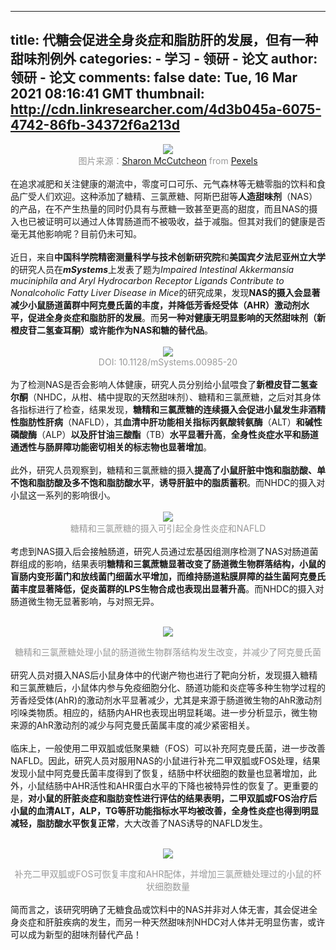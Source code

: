
---
title: 代糖会促进全身炎症和脂肪肝的发展，但有一种甜味剂例外
categories: 
    - 学习
    - 领研 - 论文
author: 领研 - 论文
comments: false
date: Tue, 16 Mar 2021 08:16:41 GMT
thumbnail: http://cdn.linkresearcher.com/4d3b045a-6075-4742-86fb-34372f6a213d
---

<div>   
<section style="text-align:center;"><img src="http://cdn.linkresearcher.com/4d3b045a-6075-4742-86fb-34372f6a213d" referrerpolicy="no-referrer"><br></section><section style="text-align:center;"><font style="font-size:14px; color:rgb(153, 153, 153);">图片来源：<a href="https://www.pexels.com/@mccutcheon?utm_content=attributionCopyText&utm_medium=referral&utm_source=pexels">Sharon McCutcheon</a> from <a href="https://www.pexels.com/photo/pink-doughnut-with-colorful-sprinkles-3784440/?utm_content=attributionCopyText&utm_medium=referral&utm_source=pexels">Pexels</a><br></font></section><section style="text-align:center;"><br></section><section>在追求减肥和关注健康的潮流中，零度可口可乐、元气森林等无糖零脂的饮料和食品广受人们欢迎。这种添加了糖精、三氯蔗糖、阿斯巴甜等<strong>人造甜味剂</strong>（NAS）的产品，在不产生热量的同时仍具有与蔗糖一致甚至更高的甜度，而且NAS的摄入也已被证明可以通过人体胃肠道而不被吸收，益于减脂。但其对我们的健康是否毫无其他影响呢？目前仍未可知。<br></section><section><br></section><section>近日，来自<strong>中国科学院精密测量科学与技术创新研究院</strong>和<strong>美国宾夕法尼亚州立大学</strong>的研究人员在<em><strong>mSystems</strong></em>上发表了题为<em>Impaired Intestinal Akkermansia muciniphila and Aryl Hydrocarbon Receptor Ligands Contribute to Nonalcoholic Fatty Liver Disease in Mice</em>的研究成果，发现<strong>NAS的摄入会显著减少小鼠肠道菌群中阿克曼氏菌的丰度，并降低芳香烃受体（AHR）激动剂水平，促进全身炎症和脂肪肝的发展</strong>。而<strong>另一种对健康无明显影响的天然甜味剂（新橙皮苷二氢查耳酮）或许能作为NAS和糖的替代品</strong>。</section><section><br></section><section style="text-align:center;"><img src="https://cdn.linkresearcher.com/b471ktlh-c8bl-s09c-ircj-t4kez0aj" referrerpolicy="no-referrer"></section><section style="text-align:center;"><font style="font-size:14px; color:rgb(153, 153, 153);">DOI: 10.1128/mSystems.00985-20</font></section><section style="text-align:center;"><br></section><section>为了检测NAS是否会影响人体健康，研究人员分别给小鼠喂食了<strong>新橙皮苷二氢查尔酮</strong>（NHDC，从柑、橘中提取的天然甜味剂）、糖精和三氯蔗糖，之后对其身体各指标进行了检查，结果发现，<strong>糖精和三氯蔗糖的连续摄入会促进小鼠发生非酒精性脂肪性肝病</strong>（NAFLD），其<strong>血清中肝功能相关指标丙氨酸转氨酶</strong>（ALT）<strong>和碱性磷酸酶</strong>（ALP）<strong>以及肝甘油三酸酯</strong>（TB）<strong>水平显著升高</strong>，<strong>全身性炎症水平和肠道通透性与肠屏障功能密切相关的标志物也显著增加</strong>。</section><section><br></section><section>此外，研究人员观察到，糖精和三氯蔗糖的摄入<strong>提高了小鼠肝脏中饱和脂肪酸、单不饱和脂肪酸及多不饱和脂肪酸水平</strong>，<strong>诱导肝脏中的脂质蓄积</strong>。而NHDC的摄入对小鼠这一系列的影响很小。</section><section><br></section><section style="text-align:center;"><img src="https://cdn.linkresearcher.com/jbv7np5f-edta-37ly-jrt8-n5myk2ha" referrerpolicy="no-referrer"></section><section style="text-align:center;"><font style="font-size:14px; color:rgb(153, 153, 153);">糖精和三氯蔗糖的摄入可引起全身性炎症和NAFLD</font></section><section style="text-align:center;"><br></section><section>考虑到NAS摄入后会接触肠道，研究人员通过宏基因组测序检测了NAS对肠道菌群组成的影响，结果表明<strong>糖精和三氯蔗糖显著改变了肠道微生物群落结构，小鼠的盲肠内变形菌门和放线菌门细菌水平增加，而维持肠道粘膜屏障的益生菌阿克曼氏菌丰度显著降低，促炎菌群的LPS生物合成也表现出显著升高</strong>。而NHDC的摄入对肠道微生物无显著影响，与对照无异。<br></section><section><br></section><p style="text-align:center;"><img src="https://cdn.linkresearcher.com/mqpjzhlr-1ohq-zwku-9uh4-m5c0qknd" referrerpolicy="no-referrer"></p><section style="text-align:center;"><font style="font-size:14px; color:rgb(153, 153, 153);">糖精和三氯蔗糖处理小鼠的肠道微生物群落结构发生改变，并减少了阿克曼氏菌<br></font></section><section style="text-align:center;"><br></section><section>研究人员对摄入NAS后小鼠身体中的代谢产物也进行了靶向分析，发现摄入糖精和三氯蔗糖后，小鼠体内参与免疫细胞分化、肠道功能和炎症等多种生物学过程的芳香烃受体(AhR)的激动剂水平显著减少，尤其是来源于肠道微生物的AhR激动剂吲哚类物质。相应的，结肠内AHR也表现出明显耗竭。进一步分析显示，微生物来源的AhR激动剂的减少与阿克曼氏菌属丰度的减少紧密相关。</section><section><br></section><section>临床上，一般使用二甲双胍或低聚果糖（FOS）可以补充阿克曼氏菌，进一步改善NAFLD。因此，研究人员对服用NAS的小鼠进行补充二甲双胍或FOS处理，结果发现小鼠中阿克曼氏菌丰度得到了恢复，结肠中杯状细胞的数量也显著增加，此外，小鼠结肠中AHR活性和AHR蛋白水平的下降也被特异性的恢复了。更重要的是，<strong>对小鼠的肝脏炎症和脂肪变性进行评估的结果表明，二甲双胍或FOS治疗后小鼠的血清ALT，ALP，TG等肝功能指标水平均被改善，全身性炎症也得到明显减轻，脂肪酸水平恢复正常</strong>，大大改善了NAS诱导的NAFLD发生。</section><section><br></section><p style="text-align:center;"><img src="https://cdn.linkresearcher.com/w6frmyc4-lvj9-0n7s-mkxj-c60y87lg" referrerpolicy="no-referrer"></p><section style="text-align:center;"><font style="font-size:14px; color:rgb(153, 153, 153);">补充二甲双胍或FOS可恢复丰度和AHR配体，并增加三氯蔗糖处理过的小鼠的杯状细胞数量</font></section><section style="text-align:center;"><br></section><section>简而言之，该研究明确了无糖食品或饮料中的NAS并非对人体无害，其会促进全身炎症和肝脏疾病的发生，而另一种天然甜味剂NHDC对人体并无明显伤害，或许可以成为新型的甜味剂替代产品！</section>  
</div>
            